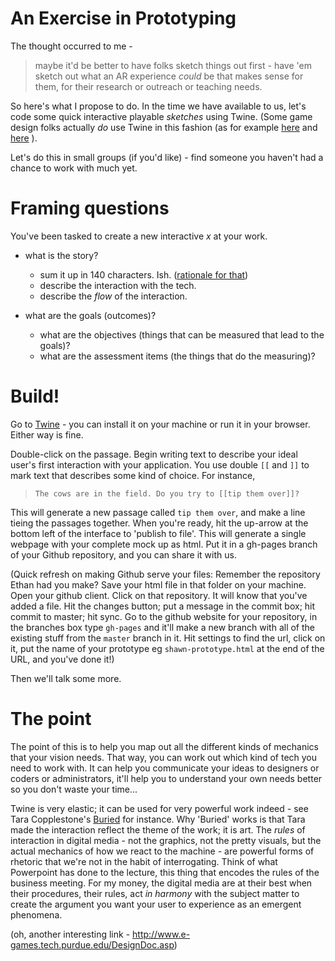 # An Exercise in Prototyping

The thought occurred to me - 

> maybe it'd be better to have folks sketch things out first - have 'em sketch out what an AR experience _could_ be that makes sense for them, for their research or outreach or teaching needs.

So here's what I propose to do. In the time we have available to us, let's code some quick interactive playable _sketches_ using Twine. (Some game design folks actually _do_ use Twine in this fashion (as for example [here](http://gersande.com/twine-as-a-prototyping-tool/) and [here](http://www.sibylmoon.com/twine-as-a-prototyping-tool/) ). 

Let's do this in small groups (if you'd like) - find someone you haven't had a chance to work with much yet.

# Framing questions

You've been tasked to create a new interactive _x_ at your work. 

- what is the story?
    - sum it up in 140 characters. Ish. ([rationale for that](http://epress.trincoll.edu/webwriting/chapter/graham/)) 
    - describe the interaction with the tech. 
    - describe the _flow_ of the interaction.

- what are the goals (outcomes)?  
    - what are the objectives (things that can be measured that lead to the goals)?
    - what are the assessment items (the things that do the measuring)?
    
# Build!

Go to [Twine](http://twinery.org/2/#stories) - you can install it on your machine or run it in your browser. Either way is fine.

Double-click on the passage. Begin writing text to describe your ideal user's first interaction with your application. You use double `[[` and `]]` to mark text that describes some kind of choice. For instance,

> `The cows are in the field. Do you try to [[tip them over]]?`

This will generate a new passage called `tip them over`, and make a line tieing the passages together. When you're ready, hit the up-arrow at the bottom left of the interface to 'publish to file'. This will generate a single webpage with your complete mock up as html. Put it in a gh-pages branch of your Github repository, and you can share it with us. 

(Quick refresh on making Github serve your files: Remember the repository Ethan had you make? Save your html file in that folder on your machine. Open your github client. Click on that repository. It will know that you've added a file. Hit the changes button; put a message in the commit box; hit commit to master; hit sync. Go to the github website for your repository, in the branches box type `gh-pages` and it'll make a new branch with all of the existing stuff from the `master` branch in it. Hit settings to find the url, click on it, put the name of your prototype eg `shawn-prototype.html` at the end of the URL, and you've done it!)

Then we'll talk some more.

# The point

The point of this is to help you map out all the different kinds of mechanics that your vision needs. That way, you can work out which kind of tech you need to work with. It can help you communicate your ideas to designers or coders or administrators, it'll help you to understand your own needs better so you don't waste your time... 

Twine is very elastic; it can be used for very powerful work indeed - see Tara Copplestone's [Buried](http://taracopplestone.co.uk/buried.html) for instance. Why 'Buried' works is that Tara made the interaction reflect the theme of the work; it is art. The *rules* of interaction in digital media - not the graphics, not the pretty visuals, but the actual mechanics of how we react to the machine - are powerful forms of rhetoric that we're not in the habit of interrogating. Think of what Powerpoint has done to the lecture, this thing that encodes the rules of the business meeting. For my money, the digital media are at their best when their procedures, their rules, act _in harmony_ with the subject matter to create the argument you want your user to experience as an emergent phenomena. 
    
(oh, another interesting link - http://www.e-games.tech.purdue.edu/DesignDoc.asp)
